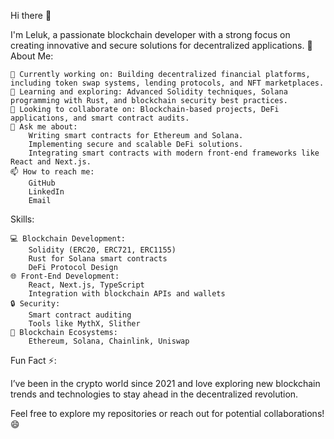 Hi there 👋

I'm Leluk, a passionate blockchain developer with a strong focus on creating innovative and secure solutions for decentralized applications. 🚀
About Me:

    🔭 Currently working on: Building decentralized financial platforms, including token swap systems, lending protocols, and NFT marketplaces.
    🌱 Learning and exploring: Advanced Solidity techniques, Solana programming with Rust, and blockchain security best practices.
    👯 Looking to collaborate on: Blockchain-based projects, DeFi applications, and smart contract audits.
    💬 Ask me about:
        Writing smart contracts for Ethereum and Solana.
        Implementing secure and scalable DeFi solutions.
        Integrating smart contracts with modern front-end frameworks like React and Next.js.
    📫 How to reach me:
        GitHub
        LinkedIn
        Email

Skills:

    💻 Blockchain Development:
        Solidity (ERC20, ERC721, ERC1155)
        Rust for Solana smart contracts
        DeFi Protocol Design
    🌐 Front-End Development:
        React, Next.js, TypeScript
        Integration with blockchain APIs and wallets
    🔒 Security:
        Smart contract auditing
        Tools like MythX, Slither
    🔗 Blockchain Ecosystems:
        Ethereum, Solana, Chainlink, Uniswap

Fun Fact ⚡:

I’ve been in the crypto world since 2021 and love exploring new blockchain trends and technologies to stay ahead in the decentralized revolution.

Feel free to explore my repositories or reach out for potential collaborations! 😄
